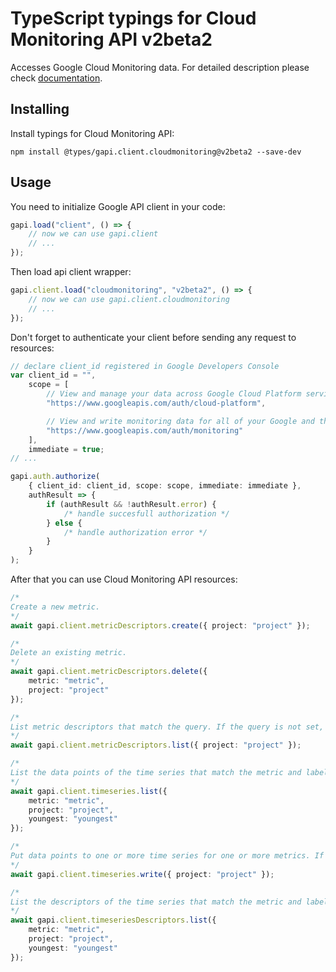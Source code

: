 # TypeScript typings for Cloud Monitoring API v2beta2

Accesses Google Cloud Monitoring data. For detailed description please check
[documentation](https://cloud.google.com/monitoring/v2beta2/).

## Installing

Install typings for Cloud Monitoring API:

```
npm install @types/gapi.client.cloudmonitoring@v2beta2 --save-dev
```

## Usage

You need to initialize Google API client in your code:

```typescript
gapi.load("client", () => {
    // now we can use gapi.client
    // ...
});
```

Then load api client wrapper:

```typescript
gapi.client.load("cloudmonitoring", "v2beta2", () => {
    // now we can use gapi.client.cloudmonitoring
    // ...
});
```

Don't forget to authenticate your client before sending any request to
resources:

```typescript
// declare client_id registered in Google Developers Console
var client_id = "",
    scope = [
        // View and manage your data across Google Cloud Platform services
        "https://www.googleapis.com/auth/cloud-platform",

        // View and write monitoring data for all of your Google and third-party Cloud and API projects
        "https://www.googleapis.com/auth/monitoring"
    ],
    immediate = true;
// ...

gapi.auth.authorize(
    { client_id: client_id, scope: scope, immediate: immediate },
    authResult => {
        if (authResult && !authResult.error) {
            /* handle succesfull authorization */
        } else {
            /* handle authorization error */
        }
    }
);
```

After that you can use Cloud Monitoring API resources:

```typescript
/* 
Create a new metric.  
*/
await gapi.client.metricDescriptors.create({ project: "project" });

/* 
Delete an existing metric.  
*/
await gapi.client.metricDescriptors.delete({
    metric: "metric",
    project: "project"
});

/* 
List metric descriptors that match the query. If the query is not set, then all of the metric descriptors will be returned. Large responses will be paginated, use the nextPageToken returned in the response to request subsequent pages of results by setting the pageToken query parameter to the value of the nextPageToken.  
*/
await gapi.client.metricDescriptors.list({ project: "project" });

/* 
List the data points of the time series that match the metric and labels values and that have data points in the interval. Large responses are paginated; use the nextPageToken returned in the response to request subsequent pages of results by setting the pageToken query parameter to the value of the nextPageToken.  
*/
await gapi.client.timeseries.list({
    metric: "metric",
    project: "project",
    youngest: "youngest"
});

/* 
Put data points to one or more time series for one or more metrics. If a time series does not exist, a new time series will be created. It is not allowed to write a time series point that is older than the existing youngest point of that time series. Points that are older than the existing youngest point of that time series will be discarded silently. Therefore, users should make sure that points of a time series are written sequentially in the order of their end time.  
*/
await gapi.client.timeseries.write({ project: "project" });

/* 
List the descriptors of the time series that match the metric and labels values and that have data points in the interval. Large responses are paginated; use the nextPageToken returned in the response to request subsequent pages of results by setting the pageToken query parameter to the value of the nextPageToken.  
*/
await gapi.client.timeseriesDescriptors.list({
    metric: "metric",
    project: "project",
    youngest: "youngest"
});
```
